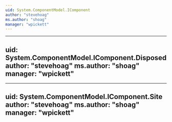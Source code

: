 ```yaml
---
uid: System.ComponentModel.IComponent
author: "stevehoag"
ms.author: "shoag"
manager: "wpickett"
---
```


---
uid: System.ComponentModel.IComponent.Disposed
author: "stevehoag"
ms.author: "shoag"
manager: "wpickett"
---

---
uid: System.ComponentModel.IComponent.Site
author: "stevehoag"
ms.author: "shoag"
manager: "wpickett"
---

